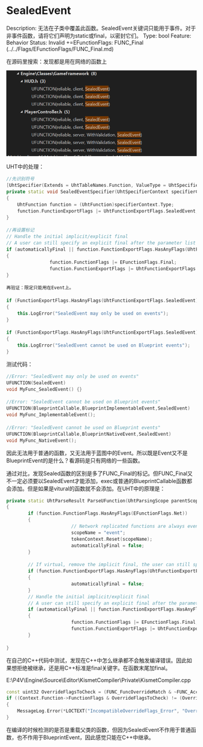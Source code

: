 # SealedEvent

Description: 无法在子类中覆盖此函数。SealedEvent关键词只能用于事件。对于非事件函数，请将它们声明为static或final，以密封它们。
Type: bool
Feature: Behavior
Status: Invalid
+=EFunctionFlags: FUNC_Final (../../Flags/EFunctionFlags/FUNC_Final.md)

在源码里搜索：发现都是用在网络的函数上

![Untitled](SealedEvent/Untitled.png)

UHT中的处理：

```cpp
//先识别符号
[UhtSpecifier(Extends = UhtTableNames.Function, ValueType = UhtSpecifierValueType.Legacy)]
private static void SealedEventSpecifier(UhtSpecifierContext specifierContext)
{
	UhtFunction function = (UhtFunction)specifierContext.Type;
	function.FunctionExportFlags |= UhtFunctionExportFlags.SealedEvent;
}

//再设置标记
// Handle the initial implicit/explicit final
// A user can still specify an explicit final after the parameter list as well.
if (automaticallyFinal || function.FunctionExportFlags.HasAnyFlags(UhtFunctionExportFlags.SealedEvent))
{
				function.FunctionFlags |= EFunctionFlags.Final;
				function.FunctionExportFlags |= UhtFunctionExportFlags.Final | UhtFunctionExportFlags.AutoFinal;
}

再验证：限定只能用在Event上。

if (FunctionExportFlags.HasAnyFlags(UhtFunctionExportFlags.SealedEvent) && !FunctionFlags.HasAnyFlags(EFunctionFlags.Event))
{
	this.LogError("SealedEvent may only be used on events");
}

if (FunctionExportFlags.HasAnyFlags(UhtFunctionExportFlags.SealedEvent) && FunctionFlags.HasAnyFlags(EFunctionFlags.BlueprintEvent))
{
	this.LogError("SealedEvent cannot be used on Blueprint events");
}

```

测试代码：

```cpp
//Error: "SealedEvent may only be used on events"
UFUNCTION(SealedEvent)
void MyFunc_SealedEvent() {} 

//Error: "SealedEvent cannot be used on Blueprint events"
UFUNCTION(BlueprintCallable,BlueprintImplementableEvent,SealedEvent)
void MyFunc_ImplementableEvent();

//Error: "SealedEvent cannot be used on Blueprint events"
UFUNCTION(BlueprintCallable,BlueprintNativeEvent,SealedEvent)
void MyFunc_NativeEvent();
```

因此无法用于普通的函数，又无法用于蓝图中的Event。所以既是Event又不是BlueprintEvent的是什么？看源码是只有网络的一些函数。

通过对比，发现Sealed函数的区别是多了FUNC_Final的标记。但FUNC_Final又不一定必须要以SealedEvent才能添加，exec或普通的BlueprintCallable函数都会添加。但是如果是vitural的函数就不会添加。在UHT中的原理是：

```cpp
private static UhtParseResult ParseUFunction(UhtParsingScope parentScope, UhtToken token)
{
		if (function.FunctionFlags.HasAnyFlags(EFunctionFlags.Net))
		{
						// Network replicated functions are always events, and are only final if sealed
						scopeName = "event";
						tokenContext.Reset(scopeName);
						automaticallyFinal = false;
		}

		// If virtual, remove the implicit final, the user can still specifying an explicit final at the end of the declaration
		if (function.FunctionExportFlags.HasAnyFlags(UhtFunctionExportFlags.Virtual))
		{
						automaticallyFinal = false;
		}
		// Handle the initial implicit/explicit final
		// A user can still specify an explicit final after the parameter list as well.
		if (automaticallyFinal || function.FunctionExportFlags.HasAnyFlags(UhtFunctionExportFlags.SealedEvent))
		{
						function.FunctionFlags |= EFunctionFlags.Final;
						function.FunctionExportFlags |= UhtFunctionExportFlags.Final | UhtFunctionExportFlags.AutoFinal;
		}

}
```

在自己的C++代码中测试，发现在C++中怎么继承都不会触发编译错误。因此如果想拒绝被继承，还是用C++标准是final关键字。在函数末尾加final。

E:\P4V\Engine\Source\Editor\KismetCompiler\Private\KismetCompiler.cpp 

```cpp
const uint32 OverrideFlagsToCheck = (FUNC_FuncOverrideMatch & ~FUNC_AccessSpecifiers);
if ((Context.Function->FunctionFlags & OverrideFlagsToCheck) != (OverridenFunction->FunctionFlags & OverrideFlagsToCheck))
{
	MessageLog.Error(*LOCTEXT("IncompatibleOverrideFlags_Error", "Overriden function is not compatible with the parent function @@. Check flags: Exec, Final, Static.").ToString(), Context.EntryPoint);
}
```

在编译的时候检测的是否是重载父类的函数，但因为SealedEvent不作用于普通函数，也不作用于BlueprintEvent，因此感觉只能在C++中继承。